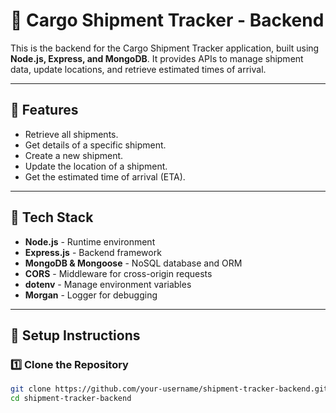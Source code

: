 # 🚛 Cargo Shipment Tracker - Backend

This is the backend for the Cargo Shipment Tracker application, built using **Node.js, Express, and MongoDB**. It provides APIs to manage shipment data, update locations, and retrieve estimated times of arrival.

---

## 📌 Features
- Retrieve all shipments.
- Get details of a specific shipment.
- Create a new shipment.
- Update the location of a shipment.
- Get the estimated time of arrival (ETA).

---

## 📌 Tech Stack
- **Node.js** - Runtime environment
- **Express.js** - Backend framework
- **MongoDB & Mongoose** - NoSQL database and ORM
- **CORS** - Middleware for cross-origin requests
- **dotenv** - Manage environment variables
- **Morgan** - Logger for debugging

---

## 📌 Setup Instructions

### 1️⃣ Clone the Repository
```sh
git clone https://github.com/your-username/shipment-tracker-backend.git
cd shipment-tracker-backend
